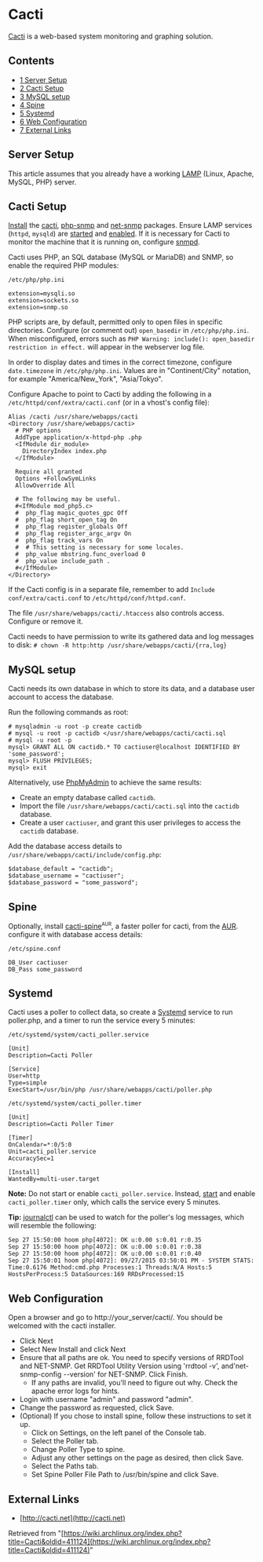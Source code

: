 # Cacti

[Cacti](http://www.cacti.net/) is a web-based system monitoring and graphing solution.

## Contents

*   [1 Server Setup](#Server_Setup)
*   [2 Cacti Setup](#Cacti_Setup)
*   [3 MySQL setup](#MySQL_setup)
*   [4 Spine](#Spine)
*   [5 Systemd](#Systemd)
*   [6 Web Configuration](#Web_Configuration)
*   [7 External Links](#External_Links)

## Server Setup

This article assumes that you already have a working [LAMP](/index.php/LAMP "LAMP") (Linux, Apache, MySQL, PHP) server.

## Cacti Setup

[Install](/index.php/Install "Install") the [cacti](https://www.archlinux.org/packages/?name=cacti), [php-snmp](https://www.archlinux.org/packages/?name=php-snmp) and [net-snmp](https://www.archlinux.org/packages/?name=net-snmp) packages. Ensure LAMP services (`httpd`, `mysqld`) are [started](/index.php/Start "Start") and [enabled](/index.php/Enable "Enable"). If it is necessary for Cacti to monitor the machine that it is running on, configure [snmpd](/index.php/Snmpd "Snmpd").

Cacti uses PHP, an SQL database (MySQL or MariaDB) and SNMP, so enable the required PHP modules:

 `/etc/php/php.ini` 

```
extension=mysqli.so
extension=sockets.so
extension=snmp.so
```

PHP scripts are, by default, permitted only to open files in specific directories. Configure (or comment out) `open_basedir` in `/etc/php/php.ini`. When misconfigured, errors such as `PHP Warning: include(): open_basedir restriction in effect.` will appear in the webserver log file.

In order to display dates and times in the correct timezone, configure `date.timezone` in `/etc/php/php.ini`. Values are in "Continent/City" notation, for example "America/New_York", "Asia/Tokyo".

Configure Apache to point to Cacti by adding the following in a `/etc/httpd/conf/extra/cacti.conf` (or in a vhost's config file):

```
Alias /cacti /usr/share/webapps/cacti
<Directory /usr/share/webapps/cacti>
  # PHP options
  AddType application/x-httpd-php .php
  <IfModule dir_module>
    DirectoryIndex index.php
  </IfModule>

  Require all granted
  Options +FollowSymLinks
  AllowOverride All

  # The following may be useful.
  #<IfModule mod_php5.c>
  #  php_flag magic_quotes_gpc Off
  #  php_flag short_open_tag On
  #  php_flag register_globals Off
  #  php_flag register_argc_argv On
  #  php_flag track_vars On
  #  # This setting is necessary for some locales.
  #  php_value mbstring.func_overload 0
  #  php_value include_path .
  #</IfModule>
</Directory>

```

If the Cacti config is in a separate file, remember to add `Include conf/extra/cacti.conf` to `/etc/httpd/conf/httpd.conf`.

The file `/usr/share/webapps/cacti/.htaccess` also controls access. Configure or remove it.

Cacti needs to have permission to write its gathered data and log messages to disk: `# chown -R http:http /usr/share/webapps/cacti/{rra,log}`

## MySQL setup

Cacti needs its own database in which to store its data, and a database user account to access the database.

Run the following commands as root:

```
# mysqladmin -u root -p create cactidb
# mysql -u root -p cactidb </usr/share/webapps/cacti/cacti.sql
# mysql -u root -p
mysql> GRANT ALL ON cactidb.* TO cactiuser@localhost IDENTIFIED BY 'some_password';
mysql> FLUSH PRIVILEGES;
mysql> exit
```

Alternatively, use [PhpMyAdmin](/index.php/PhpMyAdmin "PhpMyAdmin") to achieve the same results:

*   Create an empty database called `cactidb`.
*   Import the file `/usr/share/webapps/cacti/cacti.sql` into the `cactidb` database.
*   Create a user `cactiuser`, and grant this user privileges to access the `cactidb` database.

Add the database access details to `/usr/share/webapps/cacti/include/config.php`:

```
$database_default = "cactidb";
$database_username = "cactiuser";
$database_password = "some_password";
```

## Spine

Optionally, install [cacti-spine](https://aur.archlinux.org/packages/cacti-spine/)<sup><small>AUR</small></sup>, a faster poller for cacti, from the [AUR](/index.php/AUR "AUR"). configure it with database access details:

 `/etc/spine.conf` 

```
DB_User cactiuser
DB_Pass some_password
```

## Systemd

Cacti uses a poller to collect data, so create a [Systemd](/index.php/Systemd "Systemd") service to run poller.php, and a timer to run the service every 5 minutes:

 `/etc/systemd/system/cacti_poller.service` 

```
[Unit]
Description=Cacti Poller

[Service]
User=http
Type=simple
ExecStart=/usr/bin/php /usr/share/webapps/cacti/poller.php

```

 `/etc/systemd/system/cacti_poller.timer` 

```
[Unit]
Description=Cacti Poller Timer

[Timer]
OnCalendar=*:0/5:0
Unit=cacti_poller.service
AccuracySec=1

[Install]
WantedBy=multi-user.target

```

**Note:** Do not start or enable `cacti_poller.service`. Instead, [start](/index.php/Start "Start") and enable `cacti_poller.timer` only, which calls the service every 5 minutes.

**Tip:** [journalctl](/index.php/Journalctl "Journalctl") can be used to watch for the poller's log messages, which will resemble the following:

```
Sep 27 15:50:00 hoom php[4072]: OK u:0.00 s:0.01 r:0.35
Sep 27 15:50:00 hoom php[4072]: OK u:0.00 s:0.01 r:0.38
Sep 27 15:50:00 hoom php[4072]: OK u:0.00 s:0.01 r:0.40
Sep 27 15:50:01 hoom php[4072]: 09/27/2015 03:50:01 PM - SYSTEM STATS: Time:0.6176 Method:cmd.php Processes:1 Threads:N/A Hosts:5 HostsPerProcess:5 DataSources:169 RRDsProcessed:15
```

## Web Configuration

Open a browser and go to http://your_server/cacti/. You should be welcomed with the cacti installer.

*   Click Next
*   Select New Install and click Next
*   Ensure that all paths are ok. You need to specify versions of RRDTool and NET-SNMP. Get RRDTool Utility Version using 'rrdtool -v', and'net-snmp-config --version' for NET-SNMP. Click Finish.
    *   If any paths are invalid, you'll need to figure out why. Check the apache error logs for hints.
*   Login with username "admin" and password "admin".
*   Change the password as requested, click Save.
*   (Optional) If you chose to install spine, follow these instructions to set it up.
    *   Click on Settings, on the left panel of the Console tab.
    *   Select the Poller tab.
    *   Change Poller Type to spine.
    *   Adjust any other settings on the page as desired, then click Save.
    *   Select the Paths tab.
    *   Set Spine Poller File Path to /usr/bin/spine and click Save.

## External Links

*   [http://cacti.net](http://cacti.net)

Retrieved from "[https://wiki.archlinux.org/index.php?title=Cacti&oldid=411124](https://wiki.archlinux.org/index.php?title=Cacti&oldid=411124)"